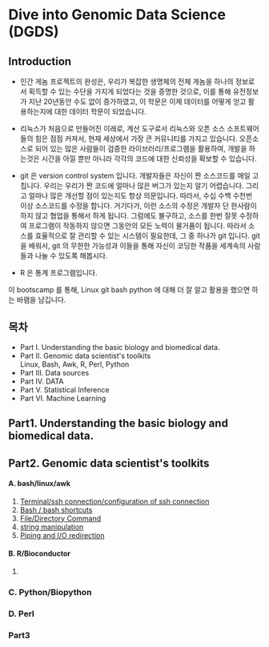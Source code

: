 # Dive into Genomic Data Science (DGDS)

## Introduction

- 인간 게놈 프로젝트의 완성은, 우리가 복잡한 생명체의 전체 게놈을 하나의 정보로서 획득할 수 있는 수단을 가지게 되었다는 것을 증명한 것으로, 이를 통해 유전정보가
  지난 20년동안 수도 없이 증가하였고, 이 학문은 이제 데이터를 어떻게 얻고 활용하는지에 대한 데이터 학문이 되었습니다.
  
- 리눅스가 처음으로 만들어진 이래로, 계산 도구로서 리눅스와 오픈 소스 소프트웨어들의 힘은 점점 커져서, 현재 세상에서 가장 큰 커뮤니티를 가지고 있습니다. 오픈소스로 되어 있는 많은 사람들이 검증한 라이브러리/프로그램을 활용하여, 개발을 하는것은 시간을 아낄 뿐만 아니라 각각의 코드에 대한 신뢰성을 확보할 수 있습니다.

- git 은 version control system 입니다. 개발자들은 자신이 짠 소스코드를 매일 고칩니다. 우리는 우리가 짠 코드에 얼마나 많은 버그가 있는지 알기 어렵습니다. 그리고 얼마나 많은 개선할 점이 있는지도 항상 의문입니다. 따라서, 수십 수백 수천번 이상 소스코드를 수정을 합니다. 거기다가, 이런 소스의 수정은 개발자 단 한사람이 하지 않고 협업을 통해서 하게 됩니다. 그럼에도 불구하고, 소스를 한번 잘못 수정하여 프로그램이 작동하지 않으면 그동안의 모든 노력이 물거품이 됩니다. 따라서 소스를 효율적으로 잘 관리할 수 있는 시스템이 필요한데, 그 중 하나가 git 입니다. git 을 배워서, git  의 무한한 가능성과 이들을 통해 자신이 코딩한 작품을 세계속의 사람들과 나눌 수 있도록 해봅시다. 

- R 은 통계 프로그램입니다.

이 bootscamp 를 통해, Linux git bash python 에 대해 더 잘 알고 활용을 했으면 하는 바램을 남깁니다.  


## 목차

- Part I. Understanding the basic biology and biomedical data.
- Part II. Genomic data scientist's toolkits  
  Linux, Bash, Awk, R, Perl, Python
- Part III. Data sources
- Part IV. DATA
- Part V. Statistical Inference
- Part VI. Machine Learning

## Part1. Understanding the basic biology and biomedical data.

## Part2. Genomic data scientist's toolkits

#### A. bash/linux/awk

1. [Terminal/ssh connection/configuration of ssh connection]()
2. [Bash / bash shortcuts]()
3. [File/Directory Command]()
4. [string manipulation]()
5. [Piping and I/O redirection]()

#### B. R/Bioconductor

1.

### C. Python/Biopython


### D. Perl



### Part3
